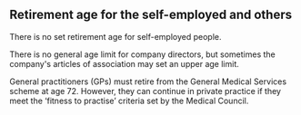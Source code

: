 ##  Retirement age for the self-employed and others

There is no set retirement age for self-employed people.

There is no general age limit for company directors, but sometimes the
company's articles of association may set an upper age limit.

General practitioners (GPs) must retire from the General Medical Services
scheme at age 72. However, they can continue in private practice if they meet
the ‘fitness to practise’ criteria set by the Medical Council.
